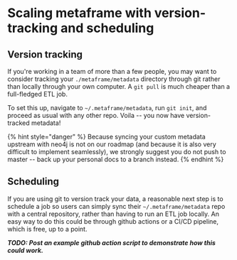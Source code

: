 # Scaling metaframe with version-tracking and scheduling

## Version tracking

If you're working in a team of more than a few people, you may want to consider tracking your `./metaframe/metadata` directory through git rather than locally through your own computer. A `git pull` is much cheaper than a full-fledged ETL job.

To set this up, navigate to `~/.metaframe/metadata`, run `git init`, and proceed as usual with any other repo. Voila -- you now have version-tracked metadata!

{% hint style="danger" %}
Because syncing your custom metadata upstream with neo4j is not on our roadmap \(and because it is also very difficult to implement seamlessly\), we strongly suggest you do not push to master -- back up your personal docs to a branch instead.
{% endhint %}

## Scheduling

If you are using git to version track your data, a reasonable next step is to schedule a job so users can simply sync their `~/.metaframe/metadata` repo with a central repository, rather than having to run an ETL job locally. An easy way to do this could be through github actions or a CI/CD pipeline, which is free, up to a point. 

_**TODO: Post an example github action script to demonstrate how this could work.**_

